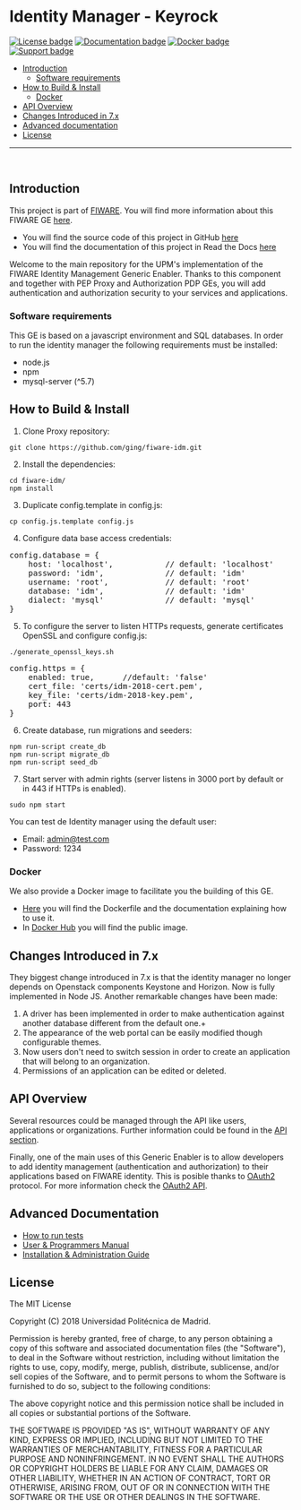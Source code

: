 

# Identity Manager - Keyrock

[![License badge](https://img.shields.io/badge/license-MIT-blue.svg)](https://opensource.org/licenses/MIT)
[![Documentation badge](https://img.shields.io/badge/docs-stable-brightgreen.svg?style=flat)](http://fiware-idm.readthedocs.org/en/stable/)
[![Docker badge](https://img.shields.io/docker/pulls/fiware/idm.svg)](https://hub.docker.com/r/fiware/idm/)
[![Support badge]( https://img.shields.io/badge/support-sof-yellowgreen.svg)](http://stackoverflow.com/questions/tagged/fiware)

+ [Introduction](#def-introduction)
	- [Software requirements](#def-requirements)
+ [How to Build & Install](#def-build)
    - [Docker](#def-docker)
+ [API Overview](#def-api)
+ [Changes Introduced in 7.x](#def-changes)
+ [Advanced documentation](#def-advanced)
+ [License](#def-license)

---


<br>

<a name="def-introduction"></a>
## Introduction

This project is part of [FIWARE](http://fiware.org). You will find more information about this FIWARE GE [here](https://catalogue.fiware.org/enablers/identity-management-keyrock).

- You will find the source code of this project in GitHub [here](https://github.com/ging/fiware-idm)
- You will find the documentation of this project in Read the Docs [here](http://fiware-idm.readthedocs.org/)

Welcome to the main repository for the UPM's implementation of the FIWARE Identity Management Generic Enabler. Thanks to this component and together with PEP Proxy and Authorization PDP GEs, you will add authentication and authorization security to your services and applications.

<a name="def-requirements"></a>
### Software requirements
This GE is based on a javascript environment and SQL databases. In order to run the identity manager the following requirements must be installed:

 - node.js
 - npm
 - mysql-server (^5.7)


<a name="def-build"></a>
## How to Build & Install

 1. Clone Proxy repository:

<pre>
<code>git clone https://github.com/ging/fiware-idm.git</code>
</pre>

 2. Install the dependencies:

<pre>
<code>cd fiware-idm/
npm install</code>
</pre>

 3. Duplicate config.template in config.js:

<pre>
<code>cp config.js.template config.js</code>
</pre>

 4. Configure data base access credentials:

<pre>
config.database = {
    host: 'localhost',           // default: 'localhost' 
    password: 'idm',             // default: 'idm'
    username: 'root',            // default: 'root'
    database: 'idm',             // default: 'idm'
    dialect: 'mysql'             // default: 'mysql'
}
</pre>

 5. To configure the server to listen HTTPs requests, generate certificates OpenSSL and configure config.js:

<pre>
<code>./generate_openssl_keys.sh</code>
</pre>

<pre>
config.https = {
    enabled: true, 		//default: 'false'
    cert_file: 'certs/idm-2018-cert.pem',
    key_file: 'certs/idm-2018-key.pem',
    port: 443
}
</pre>

 6. Create database, run migrations and seeders:

<pre>
<code>npm run-script create_db
npm run-script migrate_db 
npm run-script seed_db </code>
</pre>

 7. Start server with admin rights (server listens in 3000 port by
    default or in 443 if HTTPs is enabled).

<pre>
<code>sudo npm start</code>
</pre>


You can test de Identity manager using the default user:
 - Email: admin@test.com
 - Password: 1234

<a name="def-docker"></a>
### Docker

We also provide a Docker image to facilitate you the building of this GE.

- [Here](https://github.com/ging/fiware-idm/tree/master/extras/docker) you will find the Dockerfile and the documentation explaining how to use it.
- In [Docker Hub](https://hub.docker.com/r/fiware/idm/) you will find the public image.

<a name="def-changes"></a>
## Changes Introduced in 7.x
They biggest change introduced in 7.x is that the identity manager no longer depends on Openstack components Keystone and Horizon. Now is fully implemented in Node JS. Another remarkable changes have been made:

 1. A driver has been implemented in order to make authentication against another database different from the default one.+
 2. The appearance of the web portal can be easily modified though configurable themes.
 3. Now users don't need to switch session in order to create an application that will belong to an organization.
 4. Permissions of an application can be edited or deleted.

<a name="def-api"></a>
## API Overview
Several resources could be managed through the API like users, applications or organizations. Further information could be found in the [API section](http://fiware-idm.readthedocs.org/en/latest/api/#def-apiIdm).

Finally, one of the main uses of this Generic Enabler is to allow developers to add identity management (authentication and authorization) to their applications based on FIWARE identity. This is posible thanks to [OAuth2](https://oauth.net/2/) protocol. For more information check the [OAuth2 API](http://fiware-idm.readthedocs.org/en/latest/api/#def-apiOAuth).

<a name="def-advanced"></a>
## Advanced Documentation

- [How to run tests](http://fiware-idm.readthedocs.org/en/latest/admin_guide#end-to-end-testing)
- [User & Programmers Manual](http://fiware-idm.readthedocs.org/en/latest/user_guide/)
- [Installation & Administration Guide](http://fiware-idm.readthedocs.org/en/latest/admin_guide/)

<a name="def-license"></a>
## License

The MIT License

Copyright (C) 2018 Universidad Politécnica de Madrid.

Permission is hereby granted, free of charge, to any person obtaining a copy of this software and associated documentation files (the "Software"), to deal in the Software without restriction, including without limitation the rights to use, copy, modify, merge, publish, distribute, sublicense, and/or sell copies of the Software, and to permit persons to whom the Software is furnished to do so, subject to the following conditions:

The above copyright notice and this permission notice shall be included in all copies or substantial portions of the Software.

THE SOFTWARE IS PROVIDED "AS IS", WITHOUT WARRANTY OF ANY KIND, EXPRESS OR IMPLIED, INCLUDING BUT NOT LIMITED TO THE WARRANTIES OF MERCHANTABILITY, FITNESS FOR A PARTICULAR PURPOSE AND NONINFRINGEMENT. IN NO EVENT SHALL THE AUTHORS OR COPYRIGHT HOLDERS BE LIABLE FOR ANY CLAIM, DAMAGES OR OTHER LIABILITY, WHETHER IN AN ACTION OF CONTRACT, TORT OR OTHERWISE, ARISING FROM, OUT OF OR IN CONNECTION WITH THE SOFTWARE OR THE USE OR OTHER DEALINGS IN THE SOFTWARE.
